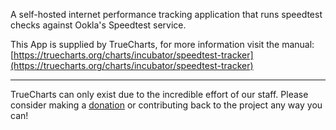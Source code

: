 A self-hosted internet performance tracking application that runs speedtest checks against Ookla's Speedtest service.

This App is supplied by TrueCharts, for more information visit the manual: [https://truecharts.org/charts/incubator/speedtest-tracker](https://truecharts.org/charts/incubator/speedtest-tracker)

---

TrueCharts can only exist due to the incredible effort of our staff.
Please consider making a [donation](https://truecharts.org/sponsor) or contributing back to the project any way you can!
